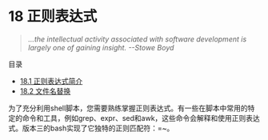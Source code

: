 # 18 正则表达式
> _...the intellectual activity associated with software development is largely one of gaining insight._
> _--Stowe Boyd_

目录  
- [18.1 正则表达式简介](http://tldp.org/LDP/abs/html/x17129.html)  
- [18.2 文件名替换](http://tldp.org/LDP/abs/html/globbingref.html)  

为了充分利用shell脚本，您需要熟练掌握正则表达式。有一些在脚本中常用的特定的命令和工具，例如grep、expr、sed和awk，这些命令会解释和使用正则表达式。版本三的bash实现了它独特的正则匹配符：=~。
